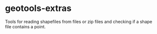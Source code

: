 geotools-extras
=================

Tools for reading shapefiles from files or zip files and checking if a shape file contains a point.
